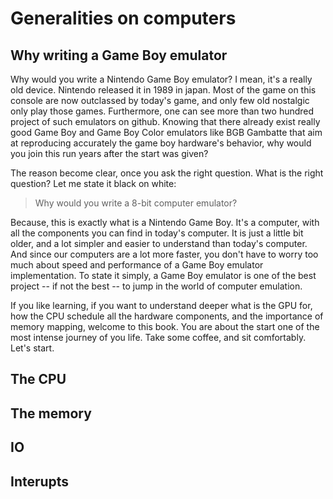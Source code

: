 Generalities on computers
=========================

Why writing a Game Boy emulator
-------------------------------

Why would you write a Nintendo Game Boy emulator?
I mean, it's a really old device.
Nintendo released it in 1989 in japan.
Most of the game on this console are
now outclassed by today's game, and only few old nostalgic only play those games.
Furthermore, one can see more than two hundred project of such emulators
on github.
Knowing that there already exist really good Game Boy and
Game Boy Color emulators like BGB Gambatte that aim at
reproducing accurately the game boy hardware's behavior, why would you
join this run years after the start was given?

The reason become clear, once you ask the right question.
What is the right question?
Let me state it black on white:

>  Why would you write a 8-bit computer emulator?

Because, this is exactly what is a Nintendo Game Boy.
It's a computer, with all the components you can find in today's computer.
It is just a little bit older, and a lot simpler and easier to
understand than today's computer.
And since our computers are a lot more faster,
you don't have to worry too much about speed and performance
of a Game Boy emulator implementation.
To state it simply, a Game Boy emulator is one of the best project
-- if not the best -- to jump
in the world of computer emulation.

If you like learning, if you want to understand deeper what is the GPU for,
how the CPU schedule all the hardware components, and the importance of memory
mapping, welcome to this book.
You are about the start one of the most intense journey of you life.
Take some coffee, and sit comfortably. Let's start.

## The CPU
## The memory
## IO
## Interupts

